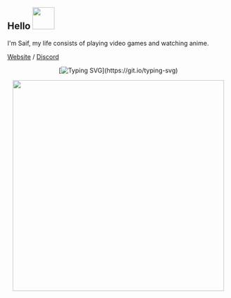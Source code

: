 <h2> Hello <img src="https://media.giphy.com/media/mGcNjsfWAjY5AEZNw6/giphy.gif" width="50"></h2>

I'm Saif, my life consists of playing video games and watching anime.

[Website](https://solo.to/1z9) / [Discord](https://dsc.gg/chainsaw)


<div id="badges"  align="center">

[![Typing SVG](https://readme-typing-svg.herokuapp.com?color=FFC0CB&lines=Have+fun+looking+around!)](https://git.io/typing-svg)
    
  </div>

<div id="badges"  align="center">
    
    
  </div>

<div id="header" align="center">
    <a href="yhttps://github.com/Ahmed-dev-dragon/">
  <img src="https://developers.giphy.com/branch/master/static/api-512d36c09662682717108a38bbb5c57d.gif" width="480"/>
       </a>
</div>

